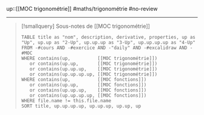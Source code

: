 up::[[MOC trigonométrie]]
#maths/trigonométrie #no-review 

----




> [!smallquery] Sous-notes de [[MOC trigonométrie]]
> ```dataview
> TABLE title as "nom", description, derivative, properties, up as "Up", up.up as "2-Up", up.up.up as "3-Up", up.up.up.up as "4-Up"
> FROM -#cours AND -#exercice AND -"daily" AND -#excalidraw AND -#MOC
> WHERE contains(up,          [[MOC trigonométrie]]) 
>    or contains(up.up,       [[MOC trigonométrie]])
>    or contains(up.up.up,    [[MOC trigonométrie]])
>    or contains(up.up.up.up, [[MOC trigonométrie]])
> WHERE contains(up,          [[MOC fonctions]])
>    or contains(up.up,       [[MOC fonctions]])
>    or contains(up.up.up,    [[MOC fonctions]])
>    or contains(up.up.up.up, [[MOC fonctions]])
> WHERE file.name != this.file.name
> SORT title, up.up.up.up, up.up.up, up.up, up
> ```


